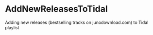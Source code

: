 # AddNewReleasesToTidal
Adding new releases (bestselling tracks on junodownload.com) to Tidal playlist
